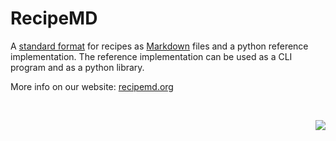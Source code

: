 # RecipeMD

A [standard format](./specification.md) for recipes as [Markdown](https://commonmark.org) files and a python reference 
implementation. The reference implementation can be used as a CLI program and as a python library.

More info on our website: [recipemd.org](https://recipemd.org)

<p>&nbsp;</p>

<a href="https://recipemd.org/"><img src="https://raw.githubusercontent.com/tstehr/RecipeMD/master/logo/recipemd-mark.png" style="float:right; margin-left:5em"></a>

